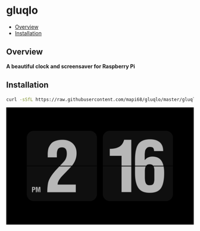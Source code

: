 # gluqlo

* [Overview](#overview)
* [Installation](#installation)

## Overview
**A beautiful clock and screensaver for Raspberry Pi**

## Installation
```bash
curl -sSfL https://raw.githubusercontent.com/mapi68/gluqlo/master/gluqlo-install | bash
```

![gluqlo](images/gluqlo.png)
